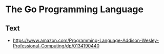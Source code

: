 # The Go Programming Language

## Text
- https://www.amazon.com/Programming-Language-Addison-Wesley-Professional-Computing/dp/0134190440
